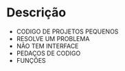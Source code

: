 # Descrição

- CODIGO DE PROJETOS PEQUENOS
- RESOLVE UM PROBLEMA
- NÃO TEM INTERFACE 
- PEDAÇOS DE CODIGO
- FUNÇÕES 